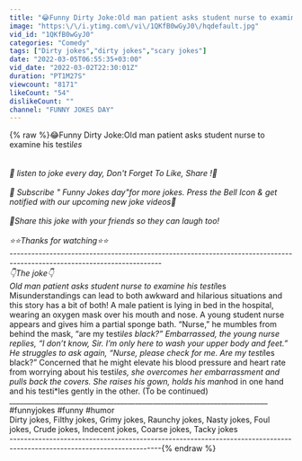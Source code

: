 ```yaml
---
title: "😂Funny Dirty Joke:Old man patient asks student nurse to examine his testi*les"
image: "https:\/\/i.ytimg.com\/vi\/1QKfB0wGyJ0\/hqdefault.jpg"
vid_id: "1QKfB0wGyJ0"
categories: "Comedy"
tags: ["Dirty jokes","dirty jokes","scary jokes"]
date: "2022-03-05T06:55:35+03:00"
vid_date: "2022-03-02T22:30:01Z"
duration: "PT1M27S"
viewcount: "8171"
likeCount: "54"
dislikeCount: ""
channel: "FUNNY JOKES DAY"
---
```

{% raw %}😂Funny Dirty Joke:Old man patient asks student nurse to examine his testi*les<br /><br /><br />📣 listen to joke every day, Don't Forget To Like, Share !📣<br /><br />🔔 Subscribe &quot; Funny Jokes day&quot;for more  jokes. Press the Bell Icon &amp; get notified with our upcoming new joke videos🔔<br /><br />🔴Share this joke with your friends so they can laugh too!<br /> <br /> ⭐⭐Thanks for watching⭐⭐<br />------------------------------------------------------------------------------------------------------------------------<br />👇The joke👇<br />Old man patient asks student nurse to examine his testi*les Misunderstandings can lead to both awkward and hilarious situations and this story has a bit of both! A male patient is lying in bed in the hospital, wearing an oxygen mask over his mouth and nose. A young student nurse appears and gives him a partial sponge bath. “Nurse,” he mumbles from behind the mask, “are my testi*les black?” Embarrassed, the young nurse replies, “I don’t know, Sir. I’m only here to wash your upper body and feet.” He struggles to ask again, “Nurse, please check for me. Are my testi*les black?” Concerned that he might elevate his blood pressure and heart rate from worrying about his testi*les, she overcomes her embarrassment and pulls back the covers. She raises his gown, holds his manh*od in one hand and his testi*les gently in the other. (To be continued)<br />________________________________________________________________________<br />#funnyjokes #funny #humor<br />Dirty jokes, Filthy jokes, Grimy jokes, Raunchy jokes, Nasty jokes, Foul jokes, Crude jokes, Indecent jokes, Coarse jokes, Tacky jokes<br />------------------------------------------------------------------------------------------------------------------------{% endraw %}
